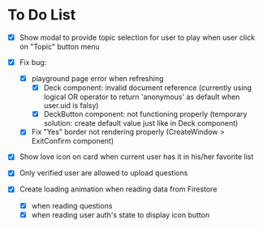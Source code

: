 # To Do List

- [x] Show modal to provide topic selection for user to play when user click on "Topic" button menu

- [x] Fix bug:

  - [x] playground page error when refreshing
    - [x] Deck component: invalid document reference (currently using logical OR operator to return 'anonymous' as default when user.uid is falsy)
    - [x] DeckButton component: not functioning properly (temporary solution: create default value just like in Deck component)
  - [x] Fix "Yes" border not rendering properly (CreateWindow > ExitConfirm component)

- [x] Show love icon on card when current user has it in his/her favorite list

- [x] Only verified user are allowed to upload questions

- [x] Create loading animation when reading data from Firestore

  - [x] when reading questions
  - [x] when reading user auth's state to display icon button
